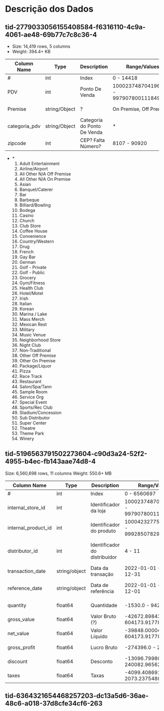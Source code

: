 # Descrição dos Dados

## tid-2779033056155408584-f6316110-4c9a-4061-ae48-69b77c7c8c36-4

- Size: 14,419 rows, 5 columns
- Weight: 394.4+ KB

| Column Name   | Type          | Description                 | Range/Values                             | Observations    |
| ------------- | ------------- | --------------------------- | ---------------------------------------- | --------------- |
| #             | int           | Index                       | 0 - 14418                                |                 |
| PDV           | int           | Ponto De Venda              | 1000237487041964405 - 997907800111849739 | 100% distintos  |
| Premise       | string/Object | ?                           | On Premise, Off Premise                  | 57% on, 43% off |
| categoria_pdv | string/Object | Categoria do Ponto De Venda | \*                                       | 54 distintos    |
| zipcode       | int           | CEP? Falta Número?          | 8107 - 90920                             | 788 distintos   |

- \*
  1. Adult Entertainment
  2. Airline/Airport
  3. All Other N/A Off Premise
  4. All Other N/A On Premise
  5. Asian
  6. Banquet/Caterer
  7. Bar
  8. Barbeque
  9. Billiard/Bowling
  10. Bodega
  11. Casino
  12. Church
  13. Club Store
  14. Coffee House
  15. Convenience
  16. Country/Western
  17. Drug
  18. French
  19. Gay Bar
  20. German
  21. Golf - Private
  22. Golf - Public
  23. Grocery
  24. Gym/Fitness
  25. Health Club
  26. Hotel/Motel
  27. Irish
  28. Italian
  29. Korean
  30. Marina / Lake
  31. Mass Merch
  32. Mexican Rest
  33. Military
  34. Music Venue
  35. Neighborhood Store
  36. Night Club
  37. Non-Traditional
  38. Other Off Premise
  39. Other On Premise
  40. Package/Liquor
  41. Pizza
  42. Race Track
  43. Restaurant
  44. Salon/Spa/Tann
  45. Sample Room
  46. Service Org
  47. Special Event
  48. Sports/Rec Club
  49. Stadium/Concession
  50. Sub Distributor
  51. Super Center
  52. Theatre
  53. Theme Park
  54. Winery

## tid-5196563791502273604-c90d3a24-52f2-4955-b4ec-fb143aae74d8-4

Size: 6,560,698 rows, 11 columns
Weight: 550.6+ MB

| Column Name         | Type          | Description                   | Range/Values                             | Observations                           |
| ------------------- | ------------- | ----------------------------- | ---------------------------------------- | -------------------------------------- |
| #                   | int           | Index                         | 0 - 6560697                              |                                        |
| internal_store_id   | int           | Identificador da loja         | 1000237487041964405 - 997907800111849739 | 15086 distintos (<1%)                  |
| internal_product_id | int           | Identificador do produto      | 1000423277513436210 - 999285078291803499 | 7092 distintos (<1%)                   |
| distributor_id      | int           | Identificador do distribuidor | 4 - 11                                   | 8 distintos; (4, 5, 6) = (43, 21, 12)% |
| transaction_date    | string/object | Data da transação             | 2022-01-01 - 2022-12-31                  | 365 distintos                          |
| reference_date      | string/object | Data de referência            | 2022-01-01 - 2022-12-01                  | 12 distintos (9, 8, 6) = (13, 9, 9)%   |
| quantity            | float64       | Quantidade                    | -1530.0 - 94230.0                        | 16449 distintos                        |
| gross_value         | float64       | Valor Bruto (?)               | -42672.8984375 - 604173.9177856445       | 173883 distintos                       |
| net_value           | float64       | Valor Líquido                 | -39848.00004577637 - 604173.9177856445   | 216337 distintos                       |
| gross_profit        | float64       | Lucro Bruto                   | -274396.0 - 274416.0                     | 363451 distintos                       |
| discount            | float64       | Desconto                      | -13096.7998046875 - 240082.96562814713   | 121528 distintos                       |
| taxes               | float64       | Taxas                         | -4099.40869140625 - 2073.237548828125    | 12531 distintos                        |

## tid-6364321654468257203-dc13a5d6-36ae-48c6-a018-37d8cfe34cf6-263
